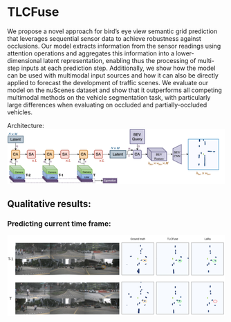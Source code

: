 # TLCFuse
We propose a novel approach for bird’s eye view semantic grid prediction that leverages sequential sensor data to achieve robustness against occlusions. Our model extracts information from the sensor readings using attention operations and aggregates this information into a lower-dimensional latent representation, enabling thus the processing of multi-step inputs at each prediction step. Additionally, we show how the model can be used with multimodal input sources and how it can also be directly applied to forecast the development of traffic scenes. We evaluate our model on the nuScenes dataset and show that it outperforms all competing multimodal methods on the vehicle segmentation task, with particularly large differences when evaluating on occluded and partially-occluded vehicles.

Architecture: 
![Architecture](imgs/Arch.jpg)

## Qualitative results:

### Predicting current time frame:
![Scene A](imgs/qualitative_a.png)
